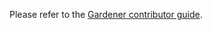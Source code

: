 Please refer to the [Gardener contributor guide](https://github.com/gardener/documentation/blob/master/CONTRIBUTING.md).